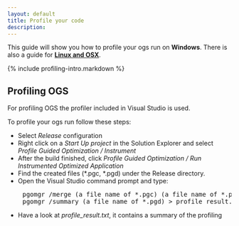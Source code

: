 ```yaml
---
layout: default
title: Profile your code
description:
---
```


<p class="intro">This guide will show you how to profile your ogs run on <strong>Windows</strong>. There is also a guide for <strong><a href="{{site.baseurl}}/linux-profiling">Linux and OSX</a></strong>.</p>

{% include profiling-intro.markdown %}

## Profiling OGS ##

For profiling OGS the profiler included in Visual Studio is used.

To profile your ogs run follow these steps:

- Select *Release* configuration
- Right click on a *Start Up project* in the Solution Explorer and select *Profile Guided Optimization / Instrument*
- After the build finished, click *Profile Guided Optimization / Run Instrumented Optimized Application*
- Find the created files (*.pgc, *.pgd) under the Release directory.
- Open the Visual Studio command prompt and type:
<pre class="terminal bootcamp">
	<span class="codeline">pgomgr /merge (a file name of *.pgc) (a file name of *.pgd)</span>
	<span class="codeline">pgomgr /summary (a file name of *.pgd) > profile_result.txt</span>
</pre>
- Have a look at *profile_result.txt*, it contains a summary of the profiling
